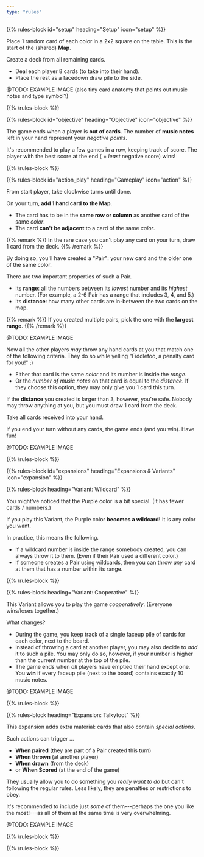```yaml
---
type: "rules"
---
```


{{% rules-block id="setup" heading="Setup" icon="setup" %}}

Place 1 random card of each color in a 2x2 square on the table. This is the start of the (shared) **Map**.

Create a deck from all remaining cards.
* Deal each player 8 cards (to take into their hand).
* Place the rest as a facedown draw pile to the side.

@TODO: EXAMPLE IMAGE (also tiny card anatomy that points out music notes and type symbol?)

{{% /rules-block %}}

{{% rules-block id="objective" heading="Objective" icon="objective" %}}

The game ends when a player is **out of cards**. The number of **music notes** left in your hand represent your _negative points_.

It's recommended to play a few games in a row, keeping track of score. The player with the best score at the end ( = _least_ negative score) wins!

{{% /rules-block %}}

{{% rules-block id="action_play" heading="Gameplay" icon="action" %}}

From start player, take clockwise turns until done.

On your turn, **add 1 hand card to the Map**.

* The card has to be in the **same row or column** as another card of the same _color_.
* The card **can't be adjacent** to a card of the same _color_.

{{% remark %}}
In the rare case you can't play any card on your turn, draw 1 card from the deck.
{{% /remark %}}

By doing so, you'll have created a "Pair": your new card and the older one of the same color.

There are two important properties of such a Pair.

* Its **range**: all the numbers between its _lowest_ number and its _highest_ number. (For example, a 2-6 Pair has a range that includes 3, 4, and 5.)
* Its **distance**: how many other cards are in-between the two cards on the map.

{{% remark %}}
If you created multiple pairs, pick the one with the **largest range**.
{{% /remark %}}

@TODO: EXAMPLE IMAGE

Now all the other players _may_ throw any hand cards at you that match one of the following criteria. They do so while yelling "Fiddlefoo, a penalty card for you!" ;)

* Either that card is the same _color_ and its number is inside the _range_.
* Or the _number of music notes_ on that card is equal to the _distance_. If they choose this option, they may only give you 1 card this turn.

If the **distance** you created is larger than 3, however, you're safe. Nobody may throw anything at you, but you must draw 1 card from the deck.

Take all cards received into your hand.

If you end your turn without any cards, the game ends (and you win). Have fun!

@TODO: EXAMPLE IMAGE

{{% /rules-block %}}

{{% rules-block id="expansions" heading="Expansions & Variants" icon="expansion" %}}

{{% rules-block heading="Variant: Wildcard" %}}

You might've noticed that the Purple color is a bit special. (It has fewer cards / numbers.)

If you play this Variant, the Purple color **becomes a wildcard!** It is any color you want. 

In practice, this means the following.

* If a wildcard number is inside the range somebody created, you can always throw it to them. (Even if their Pair used a different color.)
* If someone creates a Pair using wildcards, then you can throw _any_ card at them that has a number within its range.

{{% /rules-block %}}

{{% rules-block heading="Variant: Cooperative" %}}

This Variant allows you to play the game _cooperatively_. (Everyone wins/loses together.)

What changes?
* During the game, you keep track of a single faceup pile of cards for each color, next to the board.
* Instead of throwing a card at another player, you may also decide to _add_ it to such a pile. You may only do so, however, if your number is higher than the current number at the top of the pile.
* The game ends when _all_ players have emptied their hand except one. You **win** if every faceup pile (next to the board) contains exactly 10 music notes.

@TODO: EXAMPLE IMAGE

{{% /rules-block %}}

{{% rules-block heading="Expansion: Talkytoot" %}}

This expansion adds extra material: cards that also contain _special actions_. 

Such actions can trigger ...
* **When paired** (they are part of a Pair created this turn)
* **When thrown** (at another player)
* **When drawn** (from the deck)
* or **When Scored** (at the end of the game)

They usually allow you to do something you _really want to do_ but can't following the regular rules. Less likely, they are penalties or restrictions to obey.

It's recommended to include just _some_ of them---perhaps the one you like the most!---as all of them at the same time is very overwhelming.

@TODO: EXAMPLE IMAGE

{{% /rules-block %}}

{{% /rules-block %}}
